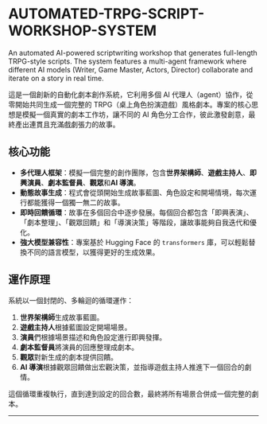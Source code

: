 # AUTOMATED-TRPG-SCRIPT-WORKSHOP-SYSTEM

An automated AI-powered scriptwriting workshop that generates full-length TRPG-style scripts. The system features a multi-agent framework where different AI models (Writer, Game Master, Actors, Director) collaborate and iterate on a story in real time.

這是一個創新的自動化劇本創作系統，它利用多個 AI 代理人（agent）協作，從零開始共同生成一個完整的 TRPG（桌上角色扮演遊戲）風格劇本。專案的核心思想是模擬一個真實的劇本工作坊，讓不同的 AI 角色分工合作，彼此激發創意，最終產出連貫且充滿戲劇張力的故事。

## 核心功能

  - **多代理人框架**：模擬一個完整的創作團隊，包含**世界架構師**、**遊戲主持人**、**即興演員**、**劇本監督員**、**觀眾**和**AI 導演**。
  - **動態故事生成**：程式會從頭開始生成故事藍圖、角色設定和開場情境，每次運行都能獲得一個獨一無二的故事。
  - **即時回饋循環**：故事在多個回合中逐步發展。每個回合都包含「即興表演」、「劇本整理」、「觀眾回饋」和「導演決策」等階段，讓故事能夠自我迭代和優化。
  - **強大模型兼容性**：專案基於 Hugging Face 的 `transformers` 庫，可以輕鬆替換不同的語言模型，以獲得更好的生成效果。

## 運作原理

系統以一個封閉的、多輪迴的循環運作：

1.  **世界架構師**生成故事藍圖。
2.  **遊戲主持人**根據藍圖設定開場場景。
3.  **演員**們根據場景描述和角色設定進行即興發揮。
4.  **劇本監督員**將演員的回應整理成劇本。
5.  **觀眾**對新生成的劇本提供回饋。
6.  **AI 導演**根據觀眾回饋做出宏觀決策，並指導遊戲主持人推進下一個回合的劇情。

這個循環重複執行，直到達到設定的回合數，最終將所有場景合併成一個完整的劇本。

-----
